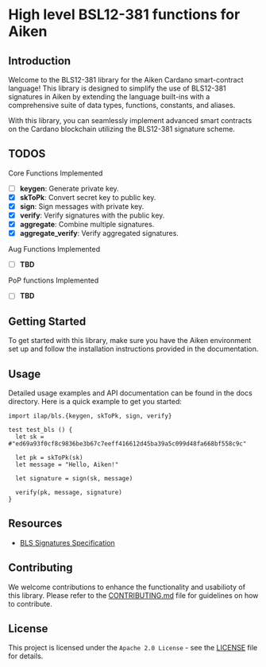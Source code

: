 # High level BSL12-381 functions for Aiken 

## Introduction

Welcome to the BLS12-381 library for the Aiken Cardano smart-contract language! This library is designed to simplify the use of BLS12-381 signatures in Aiken by extending the language built-ins with a comprehensive suite of data types, functions, constants, and aliases.

With this library, you can seamlessly implement advanced smart contracts on the Cardano blockchain utilizing the BLS12-381 signature scheme.

## TODOS

Core Functions Implemented
- [ ] **keygen**: Generate private key.
- [x] **skToPk**: Convert secret key to public key.
- [x] **sign**: Sign messages with private key.
- [x] **verify**: Verify signatures with the public key.
- [x] **aggregate**: Combine multiple signatures.
- [x] **aggregate_verify**: Verify aggregated signatures.

Aug Functions Implemented
- [ ] **TBD**

PoP functions Implemented
- [ ] **TBD**

## Getting Started
To get started with this library, make sure you have the Aiken environment set up and follow the installation instructions provided in the documentation.

## Usage
Detailed usage examples and API documentation can be found in the docs directory. Here is a quick example to get you started:

``` gleam
import ilap/bls.{keygen, skToPk, sign, verify}

test test_bls () {
  let sk = #"ed69a93f0cf8c9836be3b67c7eeff416612d45ba39a5c099d48fa668bf558c9c"

  let pk = skToPk(sk)
  let message = "Hello, Aiken!"

  let signature = sign(sk, message)

  verify(pk, message, signature)
}
```

## Resources

- [BLS Signatures Specification](https://datatracker.ietf.org/doc/html/draft-irtf-cfrg-bls-signature#name-aggregate)


## Contributing
We welcome contributions to enhance the functionality and usabilioty of this library. Please refer to the [CONTRIBUTING.md](./CONTRIBUTING.md) file for guidelines on how to contribute.

## License
This project is licensed under the `Apache 2.0 License` - see the [LICENSE](./LICENSE) file for details.

